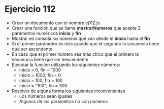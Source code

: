 # Ejercicio 112

- Crear un documento con el nombre ej112.js
- Crear una función que se llame **mostrarNumeros** que acepte 2 parámetros numéricos **inicio** y **fin**
- Mostrar en consola los números que van desde el **inicio** hasta el **fin**
- Si el primer parámetro es más grande que el segundo la secuencia tiene que ser ascendente
- En caso que el primer número sea más chico que el primero la secuencia tiene que ser descendente
- Ejecutar la función utilizando los siguientes números:
  - inicio = 0, fin = 1000
  - inicio = 1000, fin = 0
  - inicio = 100, fin = 100
  - inicio = "100", fin = 300
- Resolver de alguna forma los siguientes inconvenientes
  - Los números sean iguales
  - Algunos de los parámetros no son números
